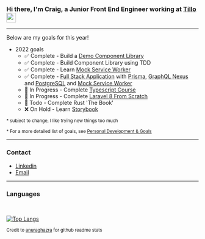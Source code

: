 [workplace]: https://www.tillo.io
[email]: mailto:crbroughton@posteo.uk
[linkedin]: https://www.linkedin.com/in/craig-broughton-5a2809189/
[application]: https://github.com/CRBroughton/forager
[anuraghazra]: https://github.com/anuraghazra/github-readme-stats

### Hi there, I'm Craig, a Junior Front End Engineer working at [Tillo][workplace] <a href="https://crbroughton.me"><img src="https://media.giphy.com/media/hvRJCLFzcasrR4ia7z/giphy.gif" width="25px"></a>

---

<!-- - 👨‍💼 I'm currently working on [Forager][application] -->

Below are my goals for this year! 


- 2022 goals
    - ✅ Complete - Build a [Demo Component Library](https://github.com/CRBroughton/component-lib-demo)
    - ✅ Complete - Build Component Library using TDD
    - ✅ Complete - Learn [Mock Service Worker](https://mswjs.io/)
    - ✅ Complete - [Full Stack Application](https://github.com/CRBroughton/hackernews-clone) with [Prisma](https://www.prisma.io/), [GraphQL Nexus](https://nexusjs.org/) and [PostgreSQL](https://www.postgresql.org/) 
    and [Mock Service Worker](https://mswjs.io/)
    - 📖 In Progress - Complete [Typescript Course](https://www.udemy.com/course/understanding-typescript/)
    - 📖 In Progress - Complete [Laravel 8 From Scratch](https://laracasts.com/series/laravel-8-from-scratch)
    - 🎯 Todo - Complete Rust 'The Book'
    - ❌ On Hold - Learn [Storybook](https://storybook.js.org/)
    
<sup>* subject to change, I like trying new things too much</sup>

<sup>* For a more detailed list of goals, see [Personal Development & Goals](personal-development-and-goals.md)</sup>


---

### Contact

- [Linkedin][linkedin]
- [Email][email]

---

### Languages

<br>

[![Top Langs](https://github-readme-stats.vercel.app/api/top-langs/?username=CRBroughton&hide=css,html&layout=compact&langs_count=6)](https://github.com/CRBroughton/github-readme-stats)

<sup>Credit to [anuraghazra][anuraghazra] for github readme stats</sup>